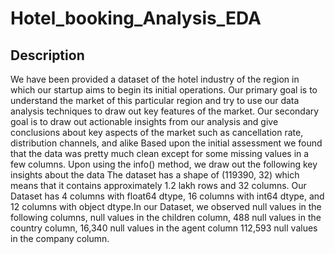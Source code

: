 # Hotel_booking_Analysis_EDA

## Description
We have been provided a dataset of the hotel industry of the region in which our startup aims to begin its initial operations. Our primary goal is to understand the market of this particular region and try to use our data analysis techniques to draw out key features of the market. Our secondary goal is to draw out actionable insights from our analysis and give conclusions about key aspects of the market such as cancellation rate, distribution channels, and alike Based upon the initial assessment we found that the data was pretty much clean except for some missing values in a few columns. Upon using the info() method, we draw out the following key insights about the data The dataset has a shape of (119390, 32) which means that it contains approximately 1.2 lakh rows and 32 columns. Our Dataset has 4 columns with float64 dtype, 16 columns with int64 dtype, and 12 columns with object dtype.In our Dataset, we observed null values in the following columns, null values in the children column, 488 null values in the country column, 16,340 null values in the agent column 112,593 null values in the company column.
